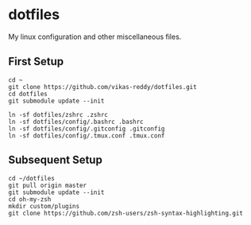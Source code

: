 # dotfiles

My linux configuration and other miscellaneous files.

## First Setup
    cd ~
    git clone https://github.com/vikas-reddy/dotfiles.git
    cd dotfiles
    git submodule update --init

    ln -sf dotfiles/zshrc .zshrc
    ln -sf dotfiles/config/.bashrc .bashrc
    ln -sf dotfiles/config/.gitconfig .gitconfig
    ln -sf dotfiles/config/.tmux.conf .tmux.conf

## Subsequent Setup
    cd ~/dotfiles
    git pull origin master
    git submodule update --init
    cd oh-my-zsh
    mkdir custom/plugins
    git clone https://github.com/zsh-users/zsh-syntax-highlighting.git
